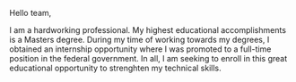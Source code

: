 
Hello team,

I am a hardworking professional.  My highest educational accomplishments is a Masters degree. During my time of working towards my degrees, I obtained an internship opportunity where I was promoted to a full-time position in the federal government.  In all, I am seeking to enroll in this great educational opportunity to strenghten my technical skills.
